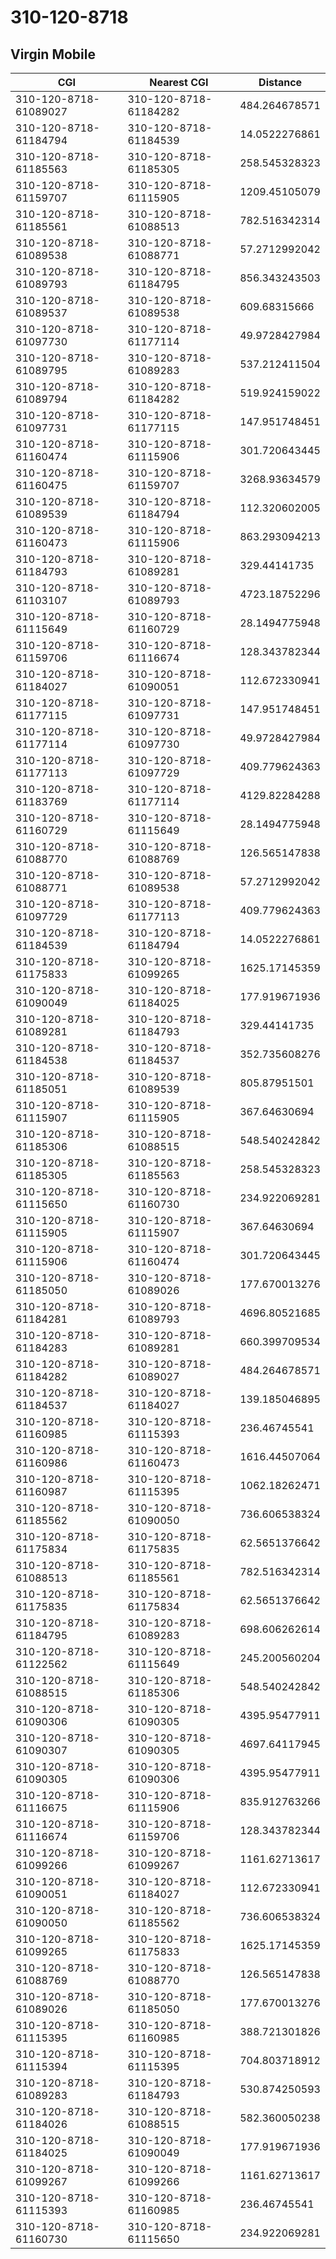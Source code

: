 # 310-120-8718
## Virgin Mobile


| CGI | Nearest CGI | Distance |
|-----|-------------|----------|
| 310-120-8718-61089027 | 310-120-8718-61184282 | 484.264678571 |
| 310-120-8718-61184794 | 310-120-8718-61184539 | 14.0522276861 |
| 310-120-8718-61185563 | 310-120-8718-61185305 | 258.545328323 |
| 310-120-8718-61159707 | 310-120-8718-61115905 | 1209.45105079 |
| 310-120-8718-61185561 | 310-120-8718-61088513 | 782.516342314 |
| 310-120-8718-61089538 | 310-120-8718-61088771 | 57.2712992042 |
| 310-120-8718-61089793 | 310-120-8718-61184795 | 856.343243503 |
| 310-120-8718-61089537 | 310-120-8718-61089538 | 609.68315666 |
| 310-120-8718-61097730 | 310-120-8718-61177114 | 49.9728427984 |
| 310-120-8718-61089795 | 310-120-8718-61089283 | 537.212411504 |
| 310-120-8718-61089794 | 310-120-8718-61184282 | 519.924159022 |
| 310-120-8718-61097731 | 310-120-8718-61177115 | 147.951748451 |
| 310-120-8718-61160474 | 310-120-8718-61115906 | 301.720643445 |
| 310-120-8718-61160475 | 310-120-8718-61159707 | 3268.93634579 |
| 310-120-8718-61089539 | 310-120-8718-61184794 | 112.320602005 |
| 310-120-8718-61160473 | 310-120-8718-61115906 | 863.293094213 |
| 310-120-8718-61184793 | 310-120-8718-61089281 | 329.44141735 |
| 310-120-8718-61103107 | 310-120-8718-61089793 | 4723.18752296 |
| 310-120-8718-61115649 | 310-120-8718-61160729 | 28.1494775948 |
| 310-120-8718-61159706 | 310-120-8718-61116674 | 128.343782344 |
| 310-120-8718-61184027 | 310-120-8718-61090051 | 112.672330941 |
| 310-120-8718-61177115 | 310-120-8718-61097731 | 147.951748451 |
| 310-120-8718-61177114 | 310-120-8718-61097730 | 49.9728427984 |
| 310-120-8718-61177113 | 310-120-8718-61097729 | 409.779624363 |
| 310-120-8718-61183769 | 310-120-8718-61177114 | 4129.82284288 |
| 310-120-8718-61160729 | 310-120-8718-61115649 | 28.1494775948 |
| 310-120-8718-61088770 | 310-120-8718-61088769 | 126.565147838 |
| 310-120-8718-61088771 | 310-120-8718-61089538 | 57.2712992042 |
| 310-120-8718-61097729 | 310-120-8718-61177113 | 409.779624363 |
| 310-120-8718-61184539 | 310-120-8718-61184794 | 14.0522276861 |
| 310-120-8718-61175833 | 310-120-8718-61099265 | 1625.17145359 |
| 310-120-8718-61090049 | 310-120-8718-61184025 | 177.919671936 |
| 310-120-8718-61089281 | 310-120-8718-61184793 | 329.44141735 |
| 310-120-8718-61184538 | 310-120-8718-61184537 | 352.735608276 |
| 310-120-8718-61185051 | 310-120-8718-61089539 | 805.87951501 |
| 310-120-8718-61115907 | 310-120-8718-61115905 | 367.64630694 |
| 310-120-8718-61185306 | 310-120-8718-61088515 | 548.540242842 |
| 310-120-8718-61185305 | 310-120-8718-61185563 | 258.545328323 |
| 310-120-8718-61115650 | 310-120-8718-61160730 | 234.922069281 |
| 310-120-8718-61115905 | 310-120-8718-61115907 | 367.64630694 |
| 310-120-8718-61115906 | 310-120-8718-61160474 | 301.720643445 |
| 310-120-8718-61185050 | 310-120-8718-61089026 | 177.670013276 |
| 310-120-8718-61184281 | 310-120-8718-61089793 | 4696.80521685 |
| 310-120-8718-61184283 | 310-120-8718-61089281 | 660.399709534 |
| 310-120-8718-61184282 | 310-120-8718-61089027 | 484.264678571 |
| 310-120-8718-61184537 | 310-120-8718-61184027 | 139.185046895 |
| 310-120-8718-61160985 | 310-120-8718-61115393 | 236.46745541 |
| 310-120-8718-61160986 | 310-120-8718-61160473 | 1616.44507064 |
| 310-120-8718-61160987 | 310-120-8718-61115395 | 1062.18262471 |
| 310-120-8718-61185562 | 310-120-8718-61090050 | 736.606538324 |
| 310-120-8718-61175834 | 310-120-8718-61175835 | 62.5651376642 |
| 310-120-8718-61088513 | 310-120-8718-61185561 | 782.516342314 |
| 310-120-8718-61175835 | 310-120-8718-61175834 | 62.5651376642 |
| 310-120-8718-61184795 | 310-120-8718-61089283 | 698.606262614 |
| 310-120-8718-61122562 | 310-120-8718-61115649 | 245.200560204 |
| 310-120-8718-61088515 | 310-120-8718-61185306 | 548.540242842 |
| 310-120-8718-61090306 | 310-120-8718-61090305 | 4395.95477911 |
| 310-120-8718-61090307 | 310-120-8718-61090305 | 4697.64117945 |
| 310-120-8718-61090305 | 310-120-8718-61090306 | 4395.95477911 |
| 310-120-8718-61116675 | 310-120-8718-61115906 | 835.912763266 |
| 310-120-8718-61116674 | 310-120-8718-61159706 | 128.343782344 |
| 310-120-8718-61099266 | 310-120-8718-61099267 | 1161.62713617 |
| 310-120-8718-61090051 | 310-120-8718-61184027 | 112.672330941 |
| 310-120-8718-61090050 | 310-120-8718-61185562 | 736.606538324 |
| 310-120-8718-61099265 | 310-120-8718-61175833 | 1625.17145359 |
| 310-120-8718-61088769 | 310-120-8718-61088770 | 126.565147838 |
| 310-120-8718-61089026 | 310-120-8718-61185050 | 177.670013276 |
| 310-120-8718-61115395 | 310-120-8718-61160985 | 388.721301826 |
| 310-120-8718-61115394 | 310-120-8718-61115395 | 704.803718912 |
| 310-120-8718-61089283 | 310-120-8718-61184793 | 530.874250593 |
| 310-120-8718-61184026 | 310-120-8718-61088515 | 582.360050238 |
| 310-120-8718-61184025 | 310-120-8718-61090049 | 177.919671936 |
| 310-120-8718-61099267 | 310-120-8718-61099266 | 1161.62713617 |
| 310-120-8718-61115393 | 310-120-8718-61160985 | 236.46745541 |
| 310-120-8718-61160730 | 310-120-8718-61115650 | 234.922069281 |
